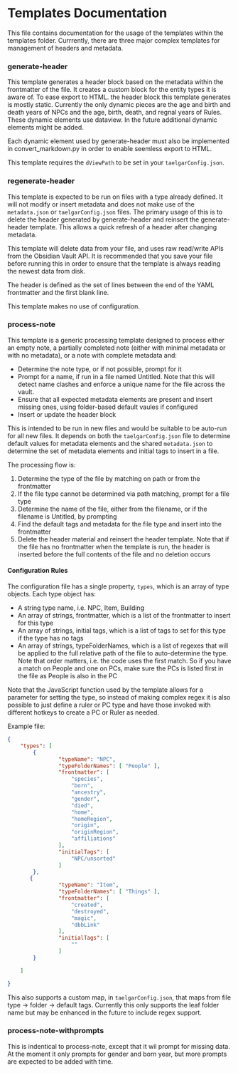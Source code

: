 # Templates Documentation

This file contains documentation for the usage of the templates within the templates folder. Currrently, there are three major complex templates for management of headers and metadata.

### generate-header
This template generates a header block based on the metadata within the frontmatter of the file. It creates a custom block for the entity types it is aware of. To ease export to HTML. the header block this template generates is mostly static. Currently the only dynamic pieces are the age and birth and death years of NPCs and the age, birth, death, and regnal years of Rules. These dynamic elements use dataview. In the future additional dynamic elements might be added.

Each dynamic element used by generate-header must also be implemented in convert_markdown.py in order to enable seemless export to HTML.

This template requires the `dViewPath` to be set in your `taelgarConfig.json`. 

### regenerate-header
This template is expected to be run on files with a type already defined. It will not modify or insert metadata and does not make use of the `metadata.json` or `taelgarConfig.json` files. The primary usage of this is to delete the header generated by generate-header and reinsert the generate-header template. This allows a quick refresh of a header after changing metadata.

This template will delete data from your file, and uses raw read/write APIs from the Obsidian Vault API. It is recommended that you save your file before running this in order to ensure that the template is always reading the newest data from disk.

The header is defined as the set of lines between the end of the YAML frontmatter and the first blank line.

This template makes no use of configuration. 

### process-note
This template is a generic processing template designed to process either an empty note, a partially completed note (either with minimal metadata or with no metadata), or a note with complete metadata and:

* Determine the note type, or if not possible, prompt for it
* Prompt for a name, if run in a file named Untitled. Note that this will detect name clashes and enforce a unique name for the file across the vault.
* Ensure that all expected metadata elements are present and insert missing ones, using folder-based default vaules if configured
* Insert or update the header block

This is intended to be run in new files and would be suitable to be auto-run for all new files. It depends on both the `taelgarConfig.json` file to determine default values for metadata elements and the shared `metadata.json` to determine the set of metadata elements and initial tags to insert in a file.

The processing flow is:
1. Determine the type of the file by matching on path or from the frontmatter
2. If the file type cannot be determined via path matching, prompt for a file type
3. Determine the name of the file, either from the filename, or if the filename is Untitled, by prompting
4. Find the default tags and metadata for the file type and insert into the frontmatter
5. Delete the header material and reinsert the header template. Note that if the file has no frontmatter when the template is run, the header is inserted before the full contents of the file and no deletion occurs

#### Configuration Rules

The configuration file has a single property, `types`, which is an array of type objects. Each type object has:
* A string type name, i.e. NPC, Item, Building
* An array of strings, frontmatter, which is a list of the frontmatter to insert for this type
* An array of strings, initial tags, which is a list of tags to set for this type if the type has no tags
* An array of strings, typeFolderNames, which is a list of regexes that will be applied to the full relative path of the file to auto-determine the type. Note that order matters, i.e. the code uses the first match. So if you have a match on People and one on PCs, make sure the PCs is listed first in the file as People is also in the PC 

Note that the JavaScript function used by the template allows for a parameter for setting the type, so instead of making complex regex it is also possible to just define a ruler or PC type and have those invoked with different hotkeys to create a PC or Ruler as needed.

Example file:
```json
{
    "types": [
        {
                "typeName": "NPC",
                "typeFolderNames": [ "People" ],
                "frontmatter": [
                    "species",
                    "born",
                    "ancestry",
                    "gender",
                    "died",
                    "home",
                    "homeRegion",
                    "origin",
                    "originRegion",
                    "affiliations"
                ],      
                "initialTags": [
                    "NPC/unsorted"
                ]            
        },
       {
                "typeName": "Item",
                "typeFolderNames": [ "Things" ],
                "frontmatter": [
                    "created",
                    "destroyed",
                    "magic",
                    "dbbLink"
                ],      
                "initialTags": [
                    ""
                ]            
        }

    ]

}
```

This also supports a custom map, in `taelgarConfig.json`, that maps from file type -> folder -> default tags. Currently this only supports the leaf folder name but may be enhanced in the future to include regex support.

### process-note-withprompts
This is indentical to process-note, except that it wil prompt for missing data. At the moment it only prompts for gender and born year, but more prompts are expected to be added with time.